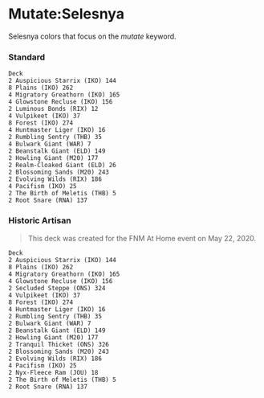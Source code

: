 # Mutate:Selesnya
Selesnya colors that focus on the *mutate* keyword.

### Standard
```
Deck
2 Auspicious Starrix (IKO) 144
8 Plains (IKO) 262
4 Migratory Greathorn (IKO) 165
4 Glowstone Recluse (IKO) 156
2 Luminous Bonds (RIX) 12
4 Vulpikeet (IKO) 37
8 Forest (IKO) 274
4 Huntmaster Liger (IKO) 16
2 Rumbling Sentry (THB) 35
4 Bulwark Giant (WAR) 7
2 Beanstalk Giant (ELD) 149
2 Howling Giant (M20) 177
2 Realm-Cloaked Giant (ELD) 26
2 Blossoming Sands (M20) 243
2 Evolving Wilds (RIX) 186
4 Pacifism (IKO) 25
2 The Birth of Meletis (THB) 5
2 Root Snare (RNA) 137
```

### Historic Artisan
> This deck was created for the FNM At Home event on May 22, 2020.
```
Deck
2 Auspicious Starrix (IKO) 144
8 Plains (IKO) 262
4 Migratory Greathorn (IKO) 165
4 Glowstone Recluse (IKO) 156
2 Secluded Steppe (ONS) 324
4 Vulpikeet (IKO) 37
8 Forest (IKO) 274
4 Huntmaster Liger (IKO) 16
2 Rumbling Sentry (THB) 35
2 Bulwark Giant (WAR) 7
2 Beanstalk Giant (ELD) 149
2 Howling Giant (M20) 177
2 Tranquil Thicket (ONS) 326
2 Blossoming Sands (M20) 243
2 Evolving Wilds (RIX) 186
4 Pacifism (IKO) 25
2 Nyx-Fleece Ram (JOU) 18
2 The Birth of Meletis (THB) 5
2 Root Snare (RNA) 137
```